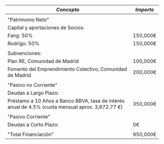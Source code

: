 

| *Concepto*                                                                                        | *Importe* |
| ------------------------------------------------------------------------------------------------- | --------- |
|                                                                                                   |           |
| "Patrimonio Neto"                                                                                 |           |
| Capital y aportaciones de Socios:                                                                 |           |
| Fang: 50%                                                                                         | 150,000€  |
| Rodrigo: 50%                                                                                      | 150,000€  |
|                                                                                                   |           |
| Subvenciones:                                                                                     |           |
| Plan RE, Comunidad de Madrid                                                                      | 100,000€  |
| Fomento del Emprendimiento Colectivo, Comunidad de Madrid                                         | 200,000€  |
|                                                                                                   |           |
| "Pasivo no Corriente"                                                                             |           |
| Deudas a Largo Plazo:                                                                             |           |
| Préstamo a 10 Años a Banco BBVA,  tasa de interés anual de 4.5% (cuota mensual aprox. 3,672.77 €) | 350,000€  |
|                                                                                                   |           |
| "Pasivo Corriente"                                                                                |           |
| Deudas a Corto Plazo:                                                                             | 0€        |
|                                                                                                   |           |
| "Total Financiación"                                                                              | 950,000€  |